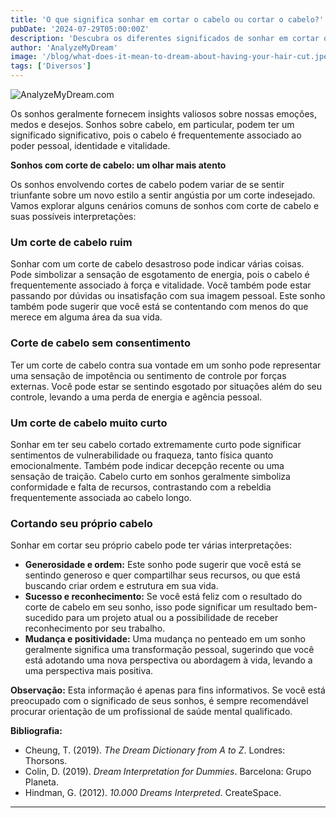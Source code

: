 ```yaml
---
title: 'O que significa sonhar em cortar o cabelo ou cortar o cabelo?'
pubDate: '2024-07-29T05:00:00Z'
description: 'Descubra os diferentes significados de sonhar em cortar ou ter o cabelo cortado. Explore as interpretações desses sonhos e como eles podem refletir aspectos da sua vida.'
author: 'AnalyzeMyDream'
image: '/blog/what-does-it-mean-to-dream-about-having-your-hair-cut.jpeg'
tags: ['Diversos']
---
```


![AnalyzeMyDream.com](/blog/what-does-it-mean-to-dream-about-having-your-hair-cut.jpeg)


Os sonhos geralmente fornecem insights valiosos sobre nossas emoções, medos e desejos. Sonhos sobre cabelo, em particular, podem ter um significado significativo, pois o cabelo é frequentemente associado ao poder pessoal, identidade e vitalidade.

**Sonhos com corte de cabelo: um olhar mais atento**

Os sonhos envolvendo cortes de cabelo podem variar de se sentir triunfante sobre um novo estilo a sentir angústia por um corte indesejado. Vamos explorar alguns cenários comuns de sonhos com corte de cabelo e suas possíveis interpretações:

### Um corte de cabelo ruim

Sonhar com um corte de cabelo desastroso pode indicar várias coisas. Pode simbolizar a sensação de esgotamento de energia, pois o cabelo é frequentemente associado à força e vitalidade. Você também pode estar passando por dúvidas ou insatisfação com sua imagem pessoal. Este sonho também pode sugerir que você está se contentando com menos do que merece em alguma área da sua vida.

### Corte de cabelo sem consentimento

Ter um corte de cabelo contra sua vontade em um sonho pode representar uma sensação de impotência ou sentimento de controle por forças externas. Você pode estar se sentindo esgotado por situações além do seu controle, levando a uma perda de energia e agência pessoal.

### Um corte de cabelo muito curto

Sonhar em ter seu cabelo cortado extremamente curto pode significar sentimentos de vulnerabilidade ou fraqueza, tanto física quanto emocionalmente. Também pode indicar decepção recente ou uma sensação de traição. Cabelo curto em sonhos geralmente simboliza conformidade e falta de recursos, contrastando com a rebeldia frequentemente associada ao cabelo longo.

### Cortando seu próprio cabelo

Sonhar em cortar seu próprio cabelo pode ter várias interpretações:

- **Generosidade e ordem:** Este sonho pode sugerir que você está se sentindo generoso e quer compartilhar seus recursos, ou que está buscando criar ordem e estrutura em sua vida.
- **Sucesso e reconhecimento:** Se você está feliz com o resultado do corte de cabelo em seu sonho, isso pode significar um resultado bem-sucedido para um projeto atual ou a possibilidade de receber reconhecimento por seu trabalho.
- **Mudança e positividade:** Uma mudança no penteado em um sonho geralmente significa uma transformação pessoal, sugerindo que você está adotando uma nova perspectiva ou abordagem à vida, levando a uma perspectiva mais positiva.

**Observação:** Esta informação é apenas para fins informativos. Se você está preocupado com o significado de seus sonhos, é sempre recomendável procurar orientação de um profissional de saúde mental qualificado.

**Bibliografia:**

- Cheung, T. (2019). *The Dream Dictionary from A to Z*. Londres: Thorsons.
- Colin, D. (2019). *Dream Interpretation for Dummies*. Barcelona: Grupo Planeta.
- Hindman, G. (2012). *10.000 Dreams Interpreted*. CreateSpace.

---